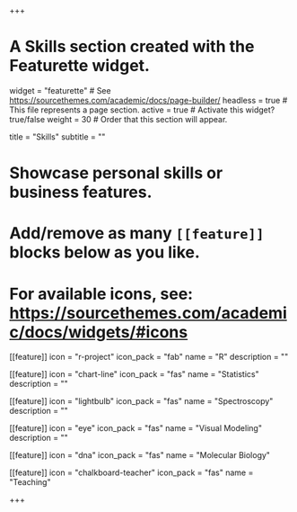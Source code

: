 +++
# A Skills section created with the Featurette widget.
widget = "featurette"  # See https://sourcethemes.com/academic/docs/page-builder/
headless = true  # This file represents a page section.
active = true  # Activate this widget? true/false
weight = 30  # Order that this section will appear.

title = "Skills"
subtitle = ""

# Showcase personal skills or business features.
# 
# Add/remove as many `[[feature]]` blocks below as you like.
# 
# For available icons, see: https://sourcethemes.com/academic/docs/widgets/#icons

[[feature]]
  icon = "r-project"
  icon_pack = "fab"
  name = "R"
  description = ""
  
[[feature]]
  icon = "chart-line"
  icon_pack = "fas"
  name = "Statistics"
  description = ""  
  
[[feature]]
  icon = "lightbulb"
  icon_pack = "fas"
  name = "Spectroscopy"
  description = ""
  
[[feature]]
  icon = "eye"
  icon_pack = "fas"
  name = "Visual Modeling"
  description = ""
  
[[feature]]
  icon = "dna"
  icon_pack = "fas"
  name = "Molecular Biology"

[[feature]]
  icon = "chalkboard-teacher"
  icon_pack = "fas"
  name = "Teaching"

+++
